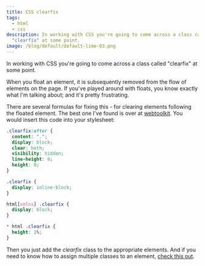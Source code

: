 ```yaml
---
title: CSS clearfix
tags:
  - html
  - css
description: In working with CSS you're going to come across a class called
  "clearfix" at some point.
image: /blog/default/default-lime-03.png
---
```


In working with CSS you're going to come across a class called "clearfix" at some point.

When you float an element, it is subsequently removed from the flow of elements on the page. If you've played around with floats, you know exactly what I'm talking about; and it's pretty frustrating.

There are several formulas for fixing this - for clearing elements following the floated element. The best one I've found is over at [webtoolkit](http://www.webtoolkit.info/css-clearfix.html). You would insert this code into your stylesheet:

```css
.clearfix:after {
  content: ".";
  display: block;
  clear: both;
  visibility: hidden;
  line-height: 0;
  height: 0;
}

.clearfix {
  display: inline-block;
}

html[xmlns] .clearfix {
  display: block;
}

* html .clearfix {
  height: 1%;
}
```

Then you just add the *clearfix* class to the appropriate elements. And if you need to know how to assign multiple classes to an element, [check this out](http://thepolymathlab.com/2012/12/17/multiple-classes-on-an-html-element/ "Multiple classes on an HTML element").
